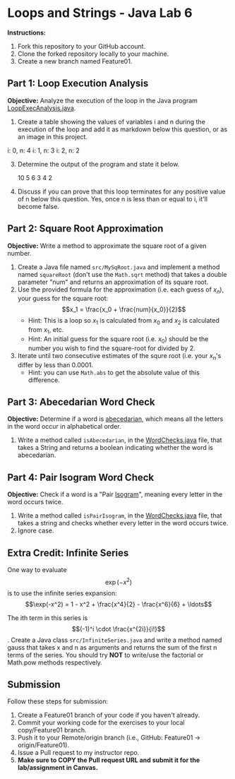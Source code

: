 # Loops and Strings - Java Lab 6

**Instructions:**
1. Fork this repository to your GitHub account.
2. Clone the forked repository locally to your machine.
3. Create a new branch named Feature01.

## Part 1: Loop Execution Analysis

**Objective:**
Analyze the execution of the loop in the Java program [LoopExecAnalysis.java](src/LoopExecAnalysis.java).

1. Create a table showing the values of variables i and n during the execution of the loop and add it as markdown below this question, or as an image in this project.
   
i: 0, n: 4
i: 1, n: 3
i: 2, n: 2

3. Determine the output of the program and state it below.

   10
   5
   6
   3
   4
   2
   
5. Discuss if you can prove that this loop terminates for any positive value of n below this question.
Yes, once n is less than or equal to i, it'll become false. 

## Part 2: Square Root Approximation

**Objective:**
Write a method to approximate the square root of a given number.

1. Create a Java file named `src/MySqRoot.java` and implement a method named `squareRoot` (don't use the `Math.sqrt` method) that takes a double parameter "num" and returns an approximation of its square root.
2. Use the provided formula for the approximation (i.e. each guess of $x_n$), your guess for the square root: $$x_1 = \frac{x_0 + \frac{num}{x_0}}{2}$$
    * Hint: This is a loop so $x_1$ is calculated from $x_0$ and $x_2$ is calculated from $x_1$, etc.
    * Hint: An initial guess for the square root (i.e. $x_0$) should be the number you wish to find the square-root for divided by 2.
3. Iterate until two consecutive estimates of the squre root (i.e. your $x_n$'s differ by less than 0.0001.
    * Hint: you can use `Math.abs` to get the absolute value of this difference.

## Part 3: Abecedarian Word Check

**Objective:**
Determine if a word is [abecedarian](https://www.dictionary.com/browse/abecedarian#:~:text=arranged%20in%20alphabetical%20order), which means all the letters in the word occur in alphabetical order.

1. Write a method called `isAbecedarian`, in the [WordChecks.java](src/WordChecks.java) file, that takes a String and returns a boolean indicating whether the word is abecedarian.

## Part 4: Pair Isogram Word Check

**Objective:**
Check if a word is a "Pair [Isogram](https://www.dictionary.com/browse/isogram)", meaning every letter in the word occurs twice.

1. Write a method called `isPairIsogram`, in the [WordChecks.java](src/WordChecks.java) file, that takes a string and checks whether every letter in the word occurs twice.
2. Ignore case.

## Extra Credit: Infinite Series

One way to evaluate $$\exp(-x^2)$$ is to use the infinite series expansion:
$$\exp(-x^2) = 1 - x^2 + \frac{x^4}{2} - \frac{x^6}{6} + \ldots$$

The ith term in this series is $$(-1)^i \cdot \frac{x^{2i}}{i!}$$. Create a Java class `src/InfiniteSeries.java` and write a method named gauss that takes x and n as arguments and returns the sum of the first n terms of the series. You should try **NOT** to write/use the factorial or Math.pow methods respectively.

## Submission
Follow these steps for submission:
1. Create a Feature01 branch of your code if you haven't already.
2. Commit your working code for the exercises to your local copy/Feature01 branch.
3. Push it to your Remote/origin branch (i.e., GitHub: Feature01 -> origin/Feature01).
4. Issue a Pull request to my instructor repo.
5. **Make sure to COPY the Pull request URL and submit it for the lab/assignment in Canvas.**
